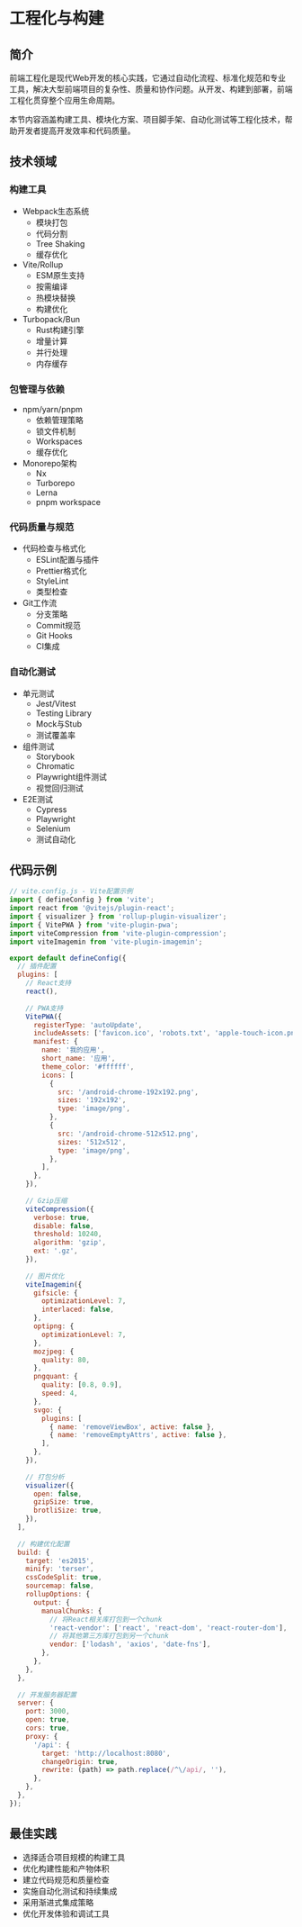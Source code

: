# 工程化与构建

## 简介

前端工程化是现代Web开发的核心实践，它通过自动化流程、标准化规范和专业工具，解决大型前端项目的复杂性、质量和协作问题。从开发、构建到部署，前端工程化贯穿整个应用生命周期。

本节内容涵盖构建工具、模块化方案、项目脚手架、自动化测试等工程化技术，帮助开发者提高开发效率和代码质量。

## 技术领域

### 构建工具
- Webpack生态系统
  - 模块打包
  - 代码分割
  - Tree Shaking
  - 缓存优化
- Vite/Rollup
  - ESM原生支持
  - 按需编译
  - 热模块替换
  - 构建优化
- Turbopack/Bun
  - Rust构建引擎
  - 增量计算
  - 并行处理
  - 内存缓存

### 包管理与依赖
- npm/yarn/pnpm
  - 依赖管理策略
  - 锁文件机制
  - Workspaces
  - 缓存优化
- Monorepo架构
  - Nx
  - Turborepo
  - Lerna
  - pnpm workspace

### 代码质量与规范
- 代码检查与格式化
  - ESLint配置与插件
  - Prettier格式化
  - StyleLint
  - 类型检查
- Git工作流
  - 分支策略
  - Commit规范
  - Git Hooks
  - CI集成

### 自动化测试
- 单元测试
  - Jest/Vitest
  - Testing Library
  - Mock与Stub
  - 测试覆盖率
- 组件测试
  - Storybook
  - Chromatic
  - Playwright组件测试
  - 视觉回归测试
- E2E测试
  - Cypress
  - Playwright
  - Selenium
  - 测试自动化

## 代码示例

```js
// vite.config.js - Vite配置示例
import { defineConfig } from 'vite';
import react from '@vitejs/plugin-react';
import { visualizer } from 'rollup-plugin-visualizer';
import { VitePWA } from 'vite-plugin-pwa';
import viteCompression from 'vite-plugin-compression';
import viteImagemin from 'vite-plugin-imagemin';

export default defineConfig({
  // 插件配置
  plugins: [
    // React支持
    react(),
    
    // PWA支持
    VitePWA({
      registerType: 'autoUpdate',
      includeAssets: ['favicon.ico', 'robots.txt', 'apple-touch-icon.png'],
      manifest: {
        name: '我的应用',
        short_name: '应用',
        theme_color: '#ffffff',
        icons: [
          {
            src: '/android-chrome-192x192.png',
            sizes: '192x192',
            type: 'image/png',
          },
          {
            src: '/android-chrome-512x512.png',
            sizes: '512x512',
            type: 'image/png',
          },
        ],
      },
    }),
    
    // Gzip压缩
    viteCompression({
      verbose: true,
      disable: false,
      threshold: 10240,
      algorithm: 'gzip',
      ext: '.gz',
    }),
    
    // 图片优化
    viteImagemin({
      gifsicle: {
        optimizationLevel: 7,
        interlaced: false,
      },
      optipng: {
        optimizationLevel: 7,
      },
      mozjpeg: {
        quality: 80,
      },
      pngquant: {
        quality: [0.8, 0.9],
        speed: 4,
      },
      svgo: {
        plugins: [
          { name: 'removeViewBox', active: false },
          { name: 'removeEmptyAttrs', active: false },
        ],
      },
    }),
    
    // 打包分析
    visualizer({
      open: false,
      gzipSize: true,
      brotliSize: true,
    }),
  ],
  
  // 构建优化配置
  build: {
    target: 'es2015',
    minify: 'terser',
    cssCodeSplit: true,
    sourcemap: false,
    rollupOptions: {
      output: {
        manualChunks: {
          // 将React相关库打包到一个chunk
          'react-vendor': ['react', 'react-dom', 'react-router-dom'],
          // 将其他第三方库打包到另一个chunk
          vendor: ['lodash', 'axios', 'date-fns'],
        },
      },
    },
  },
  
  // 开发服务器配置
  server: {
    port: 3000,
    open: true,
    cors: true,
    proxy: {
      '/api': {
        target: 'http://localhost:8080',
        changeOrigin: true,
        rewrite: (path) => path.replace(/^\/api/, ''),
      },
    },
  },
});
```

## 最佳实践

- 选择适合项目规模的构建工具
- 优化构建性能和产物体积
- 建立代码规范和质量检查
- 实施自动化测试和持续集成
- 采用渐进式集成策略
- 优化开发体验和调试工具 